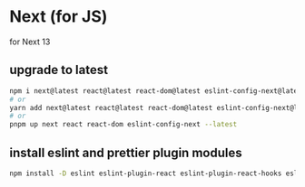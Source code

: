 # Next (for JS)

for Next 13

## upgrade to latest

```sh
npm i next@latest react@latest react-dom@latest eslint-config-next@latest
# or
yarn add next@latest react@latest react-dom@latest eslint-config-next@latest
# or
pnpm up next react react-dom eslint-config-next --latest
```

## install eslint and prettier plugin modules

```sh
npm install -D eslint eslint-plugin-react eslint-plugin-react-hooks eslint-plugin-jsx-a11y prettier eslint-plugin-prettier eslint-config-prettier eslint-import-resolver-alias eslint-plugin-import
```

